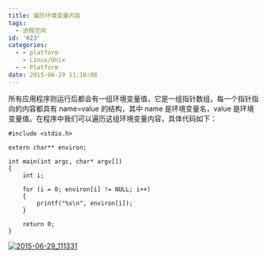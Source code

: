 ```yaml
---
title: 遍历环境变量内容
tags:
  - 进程空间
id: '623'
categories:
  - - platform
    - Linux/Unix
  - - Platform
date: 2015-06-29 11:10:08
---
```


所有应用程序则运行后都会有一组环境变量值，它是一组指针数组，每一个指针指向的内容都具有 name=value 的结构，其中 name 是环境变量名，value 是环境变量值。在程序中我们可以遍历这组环境变量内容，具体代码如下：
<!-- more -->
```
#include <stdio.h>

extern char** environ;

int main(int argc, char* argv[])
{
    int i;

    for (i = 0; environ[i] != NULL; i++)
    {
        printf("%s\n", environ[i]);
    }

    return 0;
}
```

[![2015-06-29_111331](http://www.mycode.net.cn/wp-content/uploads/2015/06/2015-06-29_111331.png)](http://www.mycode.net.cn/wp-content/uploads/2015/06/2015-06-29_111331.png)
